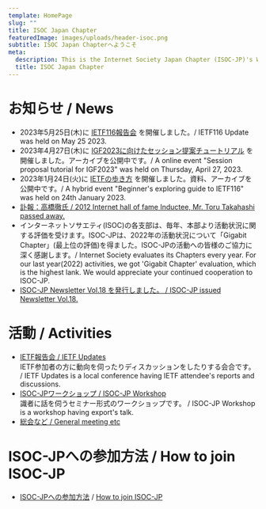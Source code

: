 ```yaml
---
template: HomePage
slug: ""
title: ISOC Japan Chapter
featuredImage: images/uploads/header-isoc.png
subtitle: ISOC Japan Chapterへようこそ
meta:
  description: This is the Internet Society Japan Chapter (ISOC-JP)'s Web Page.
  title: ISOC Japan Chapter
---
```


# お知らせ / News

* 2023年5月25日(木)に [IETF116報告会](https://www.isoc.jp/activities/ietf_updates/116/ "IETF116update") を開催しました。/ IETF116 Update was held on May 25 2023.
* 2023年4月27日(木)に [IGF2023に向けたセッション提案チュートリアル](https://www.isoc.jp/activities/session_proposal_tutorial_for_igf2023/) を開催しました。アーカイブを公開中です。/ A online event "Session proposal tutorial for IGF2023" was held on Thursday, April 27, 2023.
* 2023年1月24日(火)に [IETFの歩き方](https://www.isoc.jp/activities/ietf116_howto_event/ "IETF116HowTo") を開催しました。資料、アーカイブを公開中です。/ A hybrid event "Beginner's exploring guide to IETF116" was held on 24th January 2023.
* [訃報：高橋徹氏 / 2012 Internet hall of fame Inductee, Mr. Toru Takahashi passed away.](https://www.isoc.jp/news/2022122501/)
* インターネットソサエティ(ISOC)の各支部は、毎年、本部より活動状況に関する評価を受けます。ISOC-JPは、2022年の活動状況について「Gigabit Chapter」(最上位の評価)を得ました。ISOC-JPの活動への皆様のご協力に深く感謝します。/ Internet Society evaluates its Chapters every year. For our last year(2022) activities, we got 'Gigabit Chapter' evaluation, which is the highest lank. We would appreciate your continued cooperation to ISOC-JP.
* [ISOC-JP Newsletter Vol.18 を発行しました。 / ISOC-JP issued Newsletter Vol.18.](https://www.isoc.jp/newsletter/)

# 活動 / Activities

* [IETF報告会 / IETF Updates](https://isoc.jp/activities/ietf_updates/)<br>
IETF参加者の方に動向を伺ったりディスカッションをしたりする会合です。 / IETF Updates is a local conference having IETF attendee's reports and discussions.
* [ISOC-JPワークショップ / ISOC-JP Workshop](https://isoc.jp/activities/workshop/)<br>
識者に話を伺うセミナー形式のワークショップです。 / ISOC-JP Workshop is a workshop having export's talk.
* [総会など / General meeting etc](https://isoc.jp/activities/)<br>

# ISOC-JPへの参加方法 / How to join ISOC-JP

* [ISOC-JPへの参加方法](https://isoc.jp/joinus/) / [How to join ISOC-JP](https://isoc.jp/joinus/)
